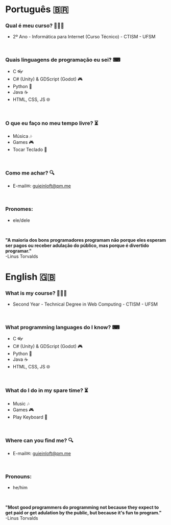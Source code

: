 # Português 🇧🇷

### Qual é meu curso? 👨🏻‍🎓
- 2º Ano - Informática para Internet (Curso Técnico) - CTISM - UFSM
<br>

### Quais linguagens de programação eu sei? ⌨
- C 👓
- C# (Unity) & GDScript (Godot) 🎮
- Python 🐍
- Java ☕
- HTML, CSS, JS 🌐
<br>

### O que eu faço no meu tempo livre? ⏳
- Música 🎶
- Games 🎮
- Tocar Teclado 🎹
<br>

### Como me achar? 🔍
- E-mail✉: guieinloft@pm.me
<br>

### Pronomes:
- ele/dele
<br>

<b>"A maioria dos bons programadores programam não porque eles esperam ser pagos ou receber adulação do público, mas porque é divertido programar."</b><br>
-Linus Torvalds
<br>

# English 🇬🇧

### What is my course? 👨🏻‍🎓
- Second Year - Technical Degree in Web Computing - CTISM - UFSM
<br>

### What programming languages do I know? ⌨
- C 👓
- C# (Unity) & GDScript (Godot) 🎮
- Python 🐍
- Java ☕
- HTML, CSS, JS 🌐
<br>

### What do I do in my spare time? ⏳
- Music 🎶
- Games 🎮
- Play Keyboard 🎹
<br>

### Where can you find me? 🔍
- E-mail✉: guieinloft@pm.me
<br>

### Pronouns:
- he/him
<br>

<b>"Most good programmers do programming not because they expect to get paid or get adulation by the public, but because it's fun to program."</b><br>
-Linus Torvalds

